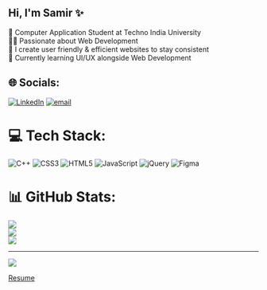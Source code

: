 ## Hi, I'm Samir ✨

🧠 Computer Application Student at Techno India University<br> 
✍🏻 Passionate about Web Development<br>
🚀 I create user friendly & efficient websites to stay consistent<br>
💫 Currently learning UI/UX alongside Web Development<br>

## 🌐 Socials:
[![LinkedIn](https://img.shields.io/badge/LinkedIn-%230077B5.svg?logo=linkedin&logoColor=white)](https://www.linkedin.com/in/samir-kumar-singh-62a2452a5?lipi=urn%3Ali%3Apage%3Ad_flagship3_profile_view_base_contact_details%3BeoQFWD8kTWa%2B3Czz467KVQ%3D%3D) [![email](https://img.shields.io/badge/Email-D14836?logo=gmail&logoColor=white)](mailto:sammad0104@gmail.com) 

# 💻 Tech Stack:
![C++](https://img.shields.io/badge/c++-%2300599C.svg?style=for-the-badge&logo=c%2B%2B&logoColor=white) ![CSS3](https://img.shields.io/badge/css3-%231572B6.svg?style=for-the-badge&logo=css3&logoColor=white) ![HTML5](https://img.shields.io/badge/html5-%23E34F26.svg?style=for-the-badge&logo=html5&logoColor=white) ![JavaScript](https://img.shields.io/badge/javascript-%23323330.svg?style=for-the-badge&logo=javascript&logoColor=%23F7DF1E) ![jQuery](https://img.shields.io/badge/jquery-%230769AD.svg?style=for-the-badge&logo=jquery&logoColor=white) ![Figma](https://img.shields.io/badge/figma-%23F24E1E.svg?style=for-the-badge&logo=figma&logoColor=white)
# 📊 GitHub Stats:
![](https://github-readme-stats.vercel.app/api?username=samirmad01&theme=merko&hide_border=false&include_all_commits=false&count_private=false)<br/>
![](https://nirzak-streak-stats.vercel.app/?user=samirmad01&theme=merko&hide_border=false)<br/>
![](https://github-readme-stats.vercel.app/api/top-langs/?username=samirmad01&theme=merko&hide_border=false&include_all_commits=false&count_private=false&layout=compact)

---
[![](https://visitcount.itsvg.in/api?id=samirmad01&icon=0&color=0)](https://visitcount.itsvg.in)

[Resume](<Samir_Kumar_Singh_resume (3).pdf>)

<!-- Proudly created with GPRM ( https://gprm.itsvg.in ) -->
